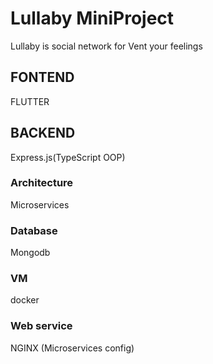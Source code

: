 # Lullaby MiniProject
Lullaby is social network for Vent your feelings

## FONTEND
FLUTTER

## BACKEND
Express.js(TypeScript OOP)
### Architecture
Microservices
### Database
Mongodb
### VM
docker
### Web service
NGINX (Microservices config)
